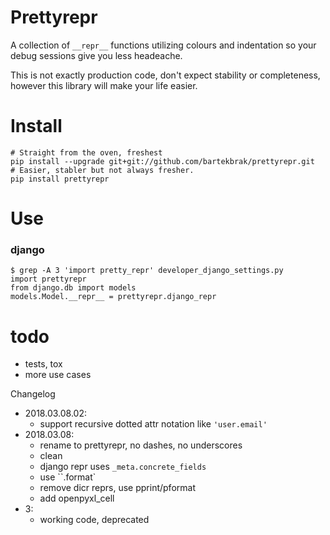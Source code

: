 # Prettyrepr

A collection of `__repr__` functions utilizing colours and indentation so your debug sessions give you less headeache.

This is not exactly production code, don't expect stability or completeness,
however this library will make your life easier.


# Install

```
# Straight from the oven, freshest
pip install --upgrade git+git://github.com/bartekbrak/prettyrepr.git
# Easier, stabler but not always fresher.
pip install prettyrepr
```


# Use
### django

```
$ grep -A 3 'import pretty_repr' developer_django_settings.py
import prettyrepr
from django.db import models
models.Model.__repr__ = prettyrepr.django_repr
```

# todo
- tests, tox
- more use cases

Changelog
- 2018.03.08.02:
    -  support recursive dotted attr notation like `'user.email'`
- 2018.03.08:
    - rename to prettyrepr, no dashes, no underscores
    - clean
    - django repr uses `_meta.concrete_fields`
    - use ``.format`
    - remove dicr reprs, use pprint/pformat
    - add openpyxl_cell
- 3:
    - working code, deprecated
